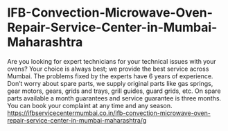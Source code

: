 # IFB-Convection-Microwave-Oven-Repair-Service-Center-in-Mumbai-Maharashtra
 Are you looking for expert technicians for your technical issues with your ovens? Your choice is always best; we provide the best service across Mumbai. The problems fixed by the experts have 6 years of experience. Don’t worry about spare parts, we supply original parts like gas springs, gear motors, gears, grids and trays, grill guides, guard grids, etc.  On spare parts available a month guarantees and service guarantee is three months. You can book your complaint at any time and any season. https://ifbservicecentermumbai.co.in/ifb-convection-microwave-oven-repair-service-center-in-mumbai-maharashtra/g
